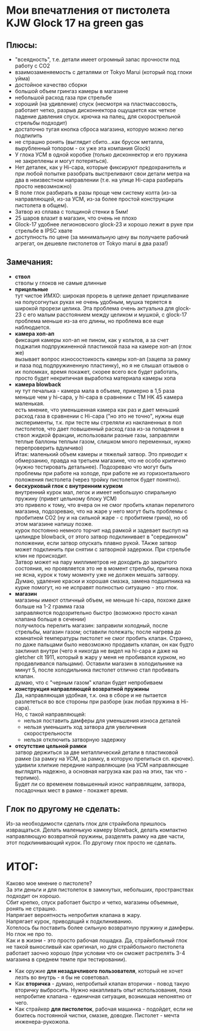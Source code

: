 # Мои впечатления от пистолета KJW Glock 17 на green gas

## Плюсы:
* "всеядность", т.е. детали имеет огромный запас прочности под работу с CO2
* взаимозаменяемость с деталями от Tokyo Marui (который под глоки уйма)
* достойное качество сборки
* большой объем грингаз камеры в магазине
* небольшой расход газа при стрельбе
* хороший (на удивление) спуск (несмотря на пластмассовость, работает четко, разрыв дисконнектора ощущается как четкое падение давления спуск. крючка на палец, для скорострельной стрельбы подходит)
* достаточно тугая кнопка сброса магазина, которую можно легко подпилить
* не страшно ронять (выглядит сбито...как брусок металла, вырубленный топором - ох уже эта компания Glock)
* У глока УСМ в одной коробке (только дисконнектор и его пружина не закреплены и могут потеряться).
* Нет деталек, как у Hi-capa, которые фиксируют предохранитель и при любой попытке разобрать выстреливают свои детали метра на два в неизвестном направлении (т.е. на улице Hi-capa разбирать просто невозмножно)
* В поле глок разбирать в разы проще чем систему колта (из-за направляющей, из-за УСМ, из-за более простой конструкции пистолета в общем).
* Затвор из сплава с толщиной стенки в 5мм!
* 25 шаров влазит в магазин, что очень не плохо
* Glock-17 удобнее легионовского glock-23 и хорошо лежит в руке при стрельбе в IPSC хвате
* доступность по цене (за минимальную цену вы получаете рабочий агрегат, он дешевле пистолетов от Tokyo marui в два раза!)

## Замечания:
* **ствол**  
  стволы у глоков не самые длинные
* **прицельные**  
  тут чистое ИМХО: широкая прорезь в целике делает прицеливание на полусогнутых руках не очень удобным, мушка теряется в широкой прорези целика. Эта проблема очень актуальна для glock-23 с его малым расстоянием между целиком и мушкой, с glock-17 проблема меньше из-за его длины, но проблема все еще наблюдается.
* **камера хоп-ап**  
  фиксация камеры хоп-ап не пином, как у кольтов, а за счет поджатия подпружиненной пластинкой паза на камере хоп-ап (глок же)  
  вызывает вопрос износостоикость камеры хоп-ап (зацепа за рамку и паза под подпружиненную пластинку), но я не слышал отзывов о их поломках, время покажет, скорее всего все будет работать, просто будет некритичная выработка материала камеры хопа
* **камера blowback**  
  ну тут печалька - камера мала в объеме, примерно в 1,5 раза меньше чем у hi-capa, у hi-capa в сравнении с TM HK 45 камера маленькая.  
  есть мнение, что уменьшенная камера как раз и дает меньший расход газа в сравнении с Hi-capa ("но это не точно", нужны еще эксперименты, т.к. при тесте мы стреляли из накланенных в пол пистолетов, что дает повышенный расход газа из-за попадения в ствол жидкой фракции, использовали разные газы, заправляли теплые баллоны теплым газом, слишком много переменных, нужно перепроверить вдумчиво)  
  Итак: маленький объем камеры и тяжелый затвор. Это приводит к обмерзанию, правда на третьем магазине, что не особо критично (нужно тестировать детальнее). Подозреваю что могут быть проблемы при работе на холоде, при работе не из горизонтального положения пистолета (через тройку пистолеток будет понятно).
* **бескурковый глок с внутренним курком**  
  внутренний курок мал, легок и имеет небольшую спиральную пружину (привет цельному блоку УСМ)  
  это привело к тому, что вчера он не смог пробить клапан перелитого магазина, подозреваю, что на жаре у него могут быть проблемы с пробитием СО2 (ну и на сильной жаре - с пробитием грина), но об этом магазине напишу позже.  
  курок постоянно немного торчит над рамкой и задевает выспуп на цилиндре blowback, от этого затвор подклинивает в "серединном" положении, если затвор опускать плавно рукой. ТАкже затвор может подклинить при снятии с затворной задержки. При стрельбе клин не происходит.  
  Затвор может на пару миллиметров не доходить до закрытого состояния, но проявляется это не в момент стрельбы, причина пока не ясна, курок к тому моменту уже не должен мешать затвору.  
  Думаю, удаление краски и хорошая смазка, замена подшипника на курке помогут, но не исправят полностью ситуацию - это глок.
* **магазин**  
  магазины имеют отличный объем, не меньше hi-capa, похоже даже больше на 1-2 грамма газа  
  заправляются подозрительно быстро (возможно просто канал клапана больше в сечении)  
  получилось перелить магазин: заправили холодный, после стрельбы, магазин газом; оставили полежать; после нагрева до комнатной температуры пистолет не смог пробить клапан. Странно, по даже пальцами было невозможно продавить клапан, он как будто заклинил внутри (чего я никогда не видел на hi-capa и даже на gletcher clt 1911, который в жару у меня не пробивался курком, но продавливался пальцами). Оставили магазин в холодильнике на минут 5, после холодильника пистолет отлично стал пробивать клапан.  
  думаю, что с "черным газом" клапан будет непробиваем
* **конструкция направляющей возвратной пружины**  
  Да, направляющая удобная, т.к. она в сборе и не пытается разлететься во все стороны при разборе (как любая пружина в Hi-capa).  
  Но, с такой направляющей:  
  * нельзя поставить дамферы для уменьшения износа деталей  
  * нельзя уменьшить ход затвора для увеличения скорострельности  
  * нельзя отключить затворную задержку
* **отсутствие цельной рамки**  
  затвор держиться за две металлический детали в пластиковой рамке (за рамку на УСМ, за рамку, в которую препиться сп. крючек).  
  удивили хлипкие передние направляющие (на УСМ направляющие выглядять надежно, а основная нагрузка как раз на этих, так что - терпимо).  
  Будет ли со временем повышенный износ направлящем, затвора, посадочных мест в рамке - покажет время.

## Глок по другому не сделать:
Из-за необходимости сделать глок для страйкбола пришлось извращаться. Делать маленькую камеру blowback, делать компактно направляющую возвратной пружины, разделять рамку на две части, этот подклинивающий курок. По другому глок просто не сделать.

# ИТОГ:
Каково мое мнение о пистолете?  
За эти деньги и для пистолеток в замкнутых, небольших, пространствах подходит он хорошо.  
Сбит крепко, спуск работает быстро и четко, магазины объемные, ронять не страшно.  
Напрягает вероятность непробития клапана в жару.  
Напрягает курок, приводящий к подклиниванию.  
Хотелось бы поставить более сильную возвратную пружину и дамферы.  
Но глок не про то.  
Как и в жизни - это просто рабочая лошадка. Да, страйкбольный глок не такой выносливый как оригинал, но для страйбольного пистолета работает заочно хорошо (при условии что он сможет растрелять 3-4 магазина в среднем темпе при тестировании).  

* Как оружие **для незадачливого пользователя**, который не хочет лезть во внутрь - я бы не советовал.
* Как **вторичка** - думаю, непробитый клапан вторички - повод такую вторичку выбросить. Нужно накапливать опыт использования, пока непробитие клапана - единичная ситуация, возникшая непонятно от чего.
* Как страйкер **для пистолеток**, рабочая машинка - подойдет, если не боитесь постоянной чистки, смазке, доводке. Пистолет - мечта инженера-рукожопа.
